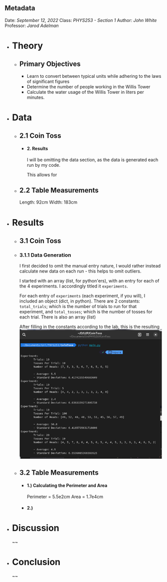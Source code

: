 ## Metadata
Date: *September 12, 2022*
Class: *PHYS253 - Section 1*
Author: *John White*
Professor: *Jarod Adelman*
- # Theory
	- ## Primary Objectives
	  * Learn to convert between typical units while adhering to the laws of significant figures
	  * Determine the number of people working in the Willis Tower
	  * Calculate the water usage of the Willis Tower in liters per minutes.
- # Data
	- ## 2.1 Coin Toss
		- #### 2. Results
		  I will be omitting the data section, as the data is generated each run by my code.
		  
		  This allows for
	- ## 2.2 Table Measurements
	  Length: 92cm
	  Width: 183cm
- # Results
	- ## 3.1 Coin Toss
	- ### 3.1.1 Data Generation
	  I first decided to omit the manual entry nature, I would rather instead calculate new data on each run - this helps to omit outliers.
	  
	  I started with an array (list, for python'ers), with an entry for each of the 4 experiments. I accordingly titled it ``experiments``.
	  
	  For each entry of ``experiments`` (each experiment, if you will), I included an object (dict, in python). There are 2 constants: ``total_trials``; which is the number of trials to run for that experiment, and ``total_tosses``; which is the number of tosses for each trial. There is also an array (list)
	  
	  After filling in the constants according to the lab, this is the resulting
	  ![image.png](../assets/image_1695230188595_0.png)
	- ## 3.2 Table Measurements
		- #### 1.) Calculating the Perimeter and Area
		  Perimeter = 5.5e2cm
		  Area = 1.7e4cm
		- #### 2.)
- # Discussion
  ~~
- # Conclusion
  ~~